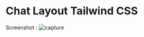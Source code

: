 # Chat Layout Tailwind CSS

Screenshot :
![capture](https://raw.githubusercontent.com/ravisankarchinnam/tailwindcss-messenger-clone/master/dark.png)